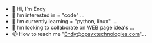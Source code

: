 - 👋 Hi, I’m Endy
- 👀 I’m interested in = "code" ...
- 🌱 I’m currently learning = "python, linux" ...
- 💞️ I’m looking to collaborate on WEB page idea's ...
- 📫 How to reach me "Endy@opsyxtechnologies.com"...

